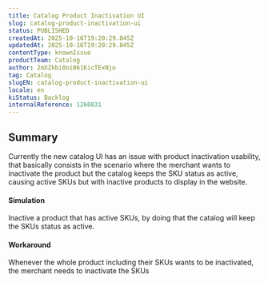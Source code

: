 ```yaml
---
title: Catalog Product Inactivation UI
slug: catalog-product-inactivation-ui
status: PUBLISHED
createdAt: 2025-10-16T19:20:29.845Z
updatedAt: 2025-10-16T19:20:29.845Z
contentType: knownIssue
productTeam: Catalog
author: 2mXZkbi0oi061KicTExNjo
tag: Catalog
slugEN: catalog-product-inactivation-ui
locale: en
kiStatus: Backlog
internalReference: 1260831
---
```


## Summary


Currently the new catalog UI has an issue with product inactivation usability, that basically consists in the scenario where the merchant wants to inactivate the product but the catalog keeps the SKU status as active, causing active SKUs but with inactive products to display in the website.


#### Simulation



Inactive a product that has active SKUs, by doing that the catalog will keep the SKUs status as active.


#### Workaround


Whenever the whole product including their SKUs wants to be inactivated, the merchant needs to inactivate the SKUs



